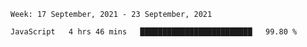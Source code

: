 <!--START_SECTION:waka-->
```text
Week: 17 September, 2021 - 23 September, 2021

JavaScript   4 hrs 46 mins   █████████████████████████   99.80 % 
```
<!--END_SECTION:waka-->
